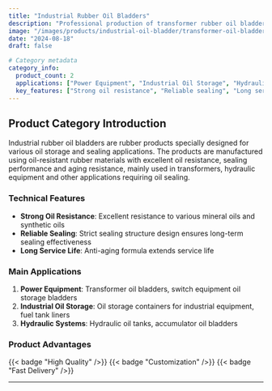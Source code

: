 ```yaml
---
title: "Industrial Rubber Oil Bladders"
description: "Professional production of transformer rubber oil bladders, industrial equipment rubber oil bladders and other products, using high-quality rubber materials with good oil resistance and sealing performance"
image: "/images/products/industrial-oil-bladder/transformer-oil-bladder/main.jpg"
date: "2024-08-18"
draft: false

# Category metadata
category_info:
  product_count: 2
  applications: ["Power Equipment", "Industrial Oil Storage", "Hydraulic Systems"]
  key_features: ["Strong oil resistance", "Reliable sealing", "Long service life"]
---
```


## Product Category Introduction

Industrial rubber oil bladders are rubber products specially designed for various oil storage and sealing applications. The products are manufactured using oil-resistant rubber materials with excellent oil resistance, sealing performance and aging resistance, mainly used in transformers, hydraulic equipment and other applications requiring oil sealing.

### Technical Features
- **Strong Oil Resistance**: Excellent resistance to various mineral oils and synthetic oils
- **Reliable Sealing**: Strict sealing structure design ensures long-term sealing effectiveness
- **Long Service Life**: Anti-aging formula extends service life

### Main Applications
1. **Power Equipment**: Transformer oil bladders, switch equipment oil storage bladders
2. **Industrial Oil Storage**: Oil storage containers for industrial equipment, fuel tank liners
3. **Hydraulic Systems**: Hydraulic oil tanks, accumulator oil bladders

### Product Advantages
{{< badge "High Quality" />}} {{< badge "Customization" />}} {{< badge "Fast Delivery" />}}

---

<!-- Hugo will automatically list products in this category below -->